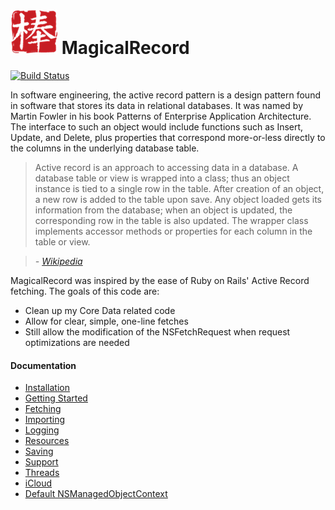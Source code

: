 # ![Awesome](https://github.com/magicalpanda/magicalpanda.github.com/blob/master/images/awesome_logo_small.png?raw=true) MagicalRecord

[![Build Status](https://travis-ci.org/magicalpanda/MagicalRecord.svg?branch=develop)](https://travis-ci.org/magicalpanda/MagicalRecord)

In software engineering, the active record pattern is a design pattern found in software that stores its data in relational databases. It was named by Martin Fowler in his book Patterns of Enterprise Application Architecture. The interface to such an object would include functions such as Insert, Update, and Delete, plus properties that correspond more-or-less directly to the columns in the underlying database table.

>	Active record is an approach to accessing data in a database. A database table or view is wrapped into a class; thus an object instance is tied to a single row in the table. After creation of an object, a new row is added to the table upon save. Any object loaded gets its information from the database; when an object is updated, the corresponding row in the table is also updated. The	wrapper class implements accessor methods or properties for each column in the table or view.

>	*- [Wikipedia]("http://en.wikipedia.org/wiki/Active_record_pattern")*

MagicalRecord was inspired by the ease of Ruby on Rails' Active Record fetching. The goals of this code are:

* Clean up my Core Data related code
* Allow for clear, simple, one-line fetches
* Still allow the modification of the NSFetchRequest when request optimizations are needed

#### Documentation

* [Installation](Docs/Installation.md)
* [Getting Started](Docs/GettingStarted.md)
* [Fetching](Docs/Fetching.md)
* [Importing](Docs/Importing.md)
* [Logging](Docs/Logging.md)
* [Resources](Docs/Resources.md)
* [Saving](Docs/Saving.md)
* [Support](Docs/Support.md)
* [Threads](Docs/Threads.md)
* [iCloud](Docs/iCloud.md)
* [Default NSManagedObjectContext](Docs/DefaultManagedObjectContext.md)

